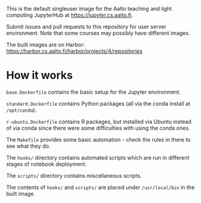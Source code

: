 This is the default singleuser image for the Aalto teaching and light
computing JupyterHub at https://jupyter.cs.aalto.fi.

Submit issues and pull requests to this repository for user server
environment.  Note that some courses may possibly have different
images.

The built images are on Harbor:  <https://harbor.cs.aalto.fi/harbor/projects/4/repositories>

# How it works

`base.Dockerfile` contains the basic setup for the Jupyter environment.

`standard.Dockerfile` contains Python packages (all via the conda
install at `/opt/conda`).

`r-ubuntu.Dockerfile` contains R packages, but installed via Ubuntu
instead of via conda since there were some difficulties with using the
conda ones.

The `Makefile` provides some basic automation - check the rules in
there to see what they do.

The `hooks/` directory contains automated scripts which are run in
different stages of notebook deployment.

The `scripts/` directory contains miscellaneous scripts.

The contents of `hooks/` and `scripts/` are placed under `/usr/local/bin`
in the built image.
